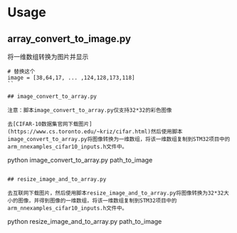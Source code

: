# Usage

## array_convert_to_image.py
将一维数组转换为图片并显示

```
# 替换这个
image = [38,64,17, ... ,124,128,173,118]
``

## image_convert_to_array.py

注意：脚本image_convert_to_array.py仅支持32*32的彩色图像

去[CIFAR-10数据集官网下载图片](https://www.cs.toronto.edu/~kriz/cifar.html)然后使用脚本image_convert_to_array.py将图像转换为一维数组，将该一维数组复制到STM32项目中的arm_nnexamples_cifar10_inputs.h文件中。

```
python image_convert_to_array.py path_to_image
```

## resize_image_and_to_array.py

去互联网下载图片，然后使用脚本resize_image_and_to_array.py将图像转换为32*32大小的图像，并得到图像的一维数组，将该一维数组复制到STM32项目中的arm_nnexamples_cifar10_inputs.h文件中。

```
python resize_image_and_to_array.py path_to_image
```